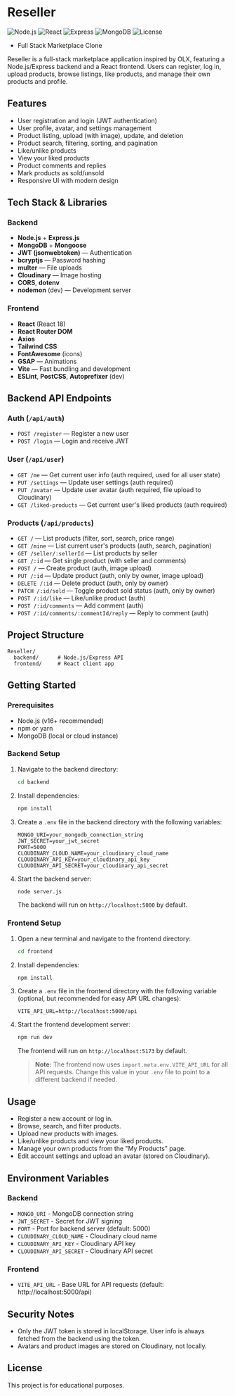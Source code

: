 
# Reseller


![Node.js](https://img.shields.io/badge/Node.js-16%2B-green?logo=node.js&logoColor=white)
![React](https://img.shields.io/badge/React-18-blue?logo=react&logoColor=white)
![Express](https://img.shields.io/badge/Express.js-4.x-black?logo=express&logoColor=white)
![MongoDB](https://img.shields.io/badge/MongoDB-6.x-green?logo=mongodb&logoColor=white)
![License](https://img.shields.io/badge/License-MIT-yellow?logo=open-source-initiative&logoColor=white)

 - Full Stack Marketplace Clone

Reseller is a full-stack marketplace application inspired by OLX, featuring a Node.js/Express backend and a React frontend. Users can register, log in, upload products, browse listings, like products, and manage their own products and profile.

## Features
- User registration and login (JWT authentication)
- User profile, avatar, and settings management
- Product listing, upload (with image), update, and deletion
- Product search, filtering, sorting, and pagination
- Like/unlike products
- View your liked products
- Product comments and replies
- Mark products as sold/unsold
- Responsive UI with modern design

## Tech Stack & Libraries

### **Backend**
- **Node.js** + **Express.js**
- **MongoDB** + **Mongoose**
- **JWT (jsonwebtoken)** — Authentication
- **bcryptjs** — Password hashing
- **multer** — File uploads
- **Cloudinary** — Image hosting
- **CORS**, **dotenv**
- **nodemon** (dev) — Development server

### **Frontend**
- **React** (React 18)
- **React Router DOM**
- **Axios**
- **Tailwind CSS**
- **FontAwesome** (icons)
- **GSAP** — Animations
- **Vite** — Fast bundling and development
- **ESLint**, **PostCSS**, **Autoprefixer** (dev)

## Backend API Endpoints

### Auth (`/api/auth`)
- `POST /register` — Register a new user
- `POST /login` — Login and receive JWT

### User (`/api/user`)
- `GET /me` — Get current user info (auth required, used for all user state)
- `PUT /settings` — Update user settings (auth required)
- `PUT /avatar` — Update user avatar (auth required, file upload to Cloudinary)
- `GET /liked-products` — Get current user's liked products (auth required)

### Products (`/api/products`)
- `GET /` — List products (filter, sort, search, price range)
- `GET /mine` — List current user's products (auth, search, pagination)
- `GET /seller/:sellerId` — List products by seller
- `GET /:id` — Get single product (with seller and comments)
- `POST /` — Create product (auth, image upload)
- `PUT /:id` — Update product (auth, only by owner, image upload)
- `DELETE /:id` — Delete product (auth, only by owner)
- `PATCH /:id/sold` — Toggle product sold status (auth, only by owner)
- `POST /:id/like` — Like/unlike product (auth)
- `POST /:id/comments` — Add comment (auth)
- `POST /:id/comments/:commentId/reply` — Reply to comment (auth)

## Project Structure
```
Reseller/
  backend/      # Node.js/Express API
  frontend/     # React client app
```

## Getting Started

### Prerequisites
- Node.js (v16+ recommended)
- npm or yarn
- MongoDB (local or cloud instance)

### Backend Setup
1. Navigate to the backend directory:
   ```bash
   cd backend
   ```
2. Install dependencies:
   ```bash
   npm install
   ```
3. Create a `.env` file in the backend directory with the following variables:
   ```env
   MONGO_URI=your_mongodb_connection_string
   JWT_SECRET=your_jwt_secret
   PORT=5000
   CLOUDINARY_CLOUD_NAME=your_cloudinary_cloud_name
   CLOUDINARY_API_KEY=your_cloudinary_api_key
   CLOUDINARY_API_SECRET=your_cloudinary_api_secret
   ```
4. Start the backend server:
   ```bash
   node server.js
   ```
   The backend will run on `http://localhost:5000` by default.

### Frontend Setup
1. Open a new terminal and navigate to the frontend directory:
   ```bash
   cd frontend
   ```
2. Install dependencies:
   ```bash
   npm install
   ```
3. Create a `.env` file in the frontend directory with the following variable (optional, but recommended for easy API URL changes):
   ```env
   VITE_API_URL=http://localhost:5000/api
   ```
4. Start the frontend development server:
   ```bash
   npm run dev
   ```
   The frontend will run on `http://localhost:5173` by default.

   > **Note:** The frontend now uses `import.meta.env.VITE_API_URL` for all API requests. Change this value in your `.env` file to point to a different backend if needed.

## Usage
- Register a new account or log in.
- Browse, search, and filter products.
- Upload new products with images.
- Like/unlike products and view your liked products.
- Manage your own products from the "My Products" page.
- Edit account settings and upload an avatar (stored on Cloudinary).

## Environment Variables
### Backend
- `MONGO_URI` - MongoDB connection string
- `JWT_SECRET` - Secret for JWT signing
- `PORT` - Port for backend server (default: 5000)
- `CLOUDINARY_CLOUD_NAME` - Cloudinary cloud name
- `CLOUDINARY_API_KEY` - Cloudinary API key
- `CLOUDINARY_API_SECRET` - Cloudinary API secret

### Frontend
- `VITE_API_URL` - Base URL for API requests (default: http://localhost:5000/api)

## Security Notes
- Only the JWT token is stored in localStorage. User info is always fetched from the backend using the token.
- Avatars and product images are stored on Cloudinary, not locally.

## License
This project is for educational purposes. 
